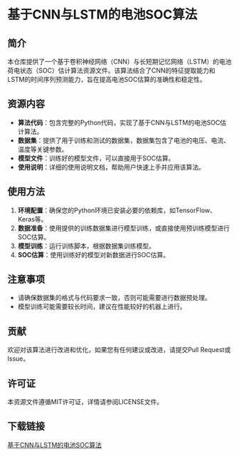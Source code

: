 # 基于CNN与LSTM的电池SOC算法

## 简介
本仓库提供了一个基于卷积神经网络（CNN）与长短期记忆网络（LSTM）的电池荷电状态（SOC）估计算法资源文件。该算法结合了CNN的特征提取能力和LSTM的时间序列预测能力，旨在提高电池SOC估算的准确性和稳定性。

## 资源内容
- **算法代码**：包含完整的Python代码，实现了基于CNN与LSTM的电池SOC估计算法。
- **数据集**：提供了用于训练和测试的数据集，数据集包含了电池的电压、电流、温度等关键参数。
- **模型文件**：训练好的模型文件，可以直接用于SOC估算。
- **使用说明**：详细的使用说明文档，帮助用户快速上手并应用该算法。

## 使用方法
1. **环境配置**：确保您的Python环境已安装必要的依赖库，如TensorFlow、Keras等。
2. **数据准备**：使用提供的训练数据集进行模型训练，或直接使用预训练模型进行SOC估算。
3. **模型训练**：运行训练脚本，根据数据集训练模型。
4. **SOC估算**：使用训练好的模型对新数据进行SOC估算。

## 注意事项
- 请确保数据集的格式与代码要求一致，否则可能需要进行数据预处理。
- 模型训练可能需要较长时间，建议在性能较好的机器上进行。

## 贡献
欢迎对该算法进行改进和优化，如果您有任何建议或改进，请提交Pull Request或Issue。

## 许可证
本资源文件遵循MIT许可证，详情请参阅LICENSE文件。

## 下载链接

[基于CNN与LSTM的电池SOC算法](https://pan.quark.cn/s/70d04c49aea0)
